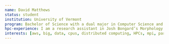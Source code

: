 ```yaml
---
name: David Matthews
status: student
institution: University of Vermont
program: Bachelor of Science with a dual major in Computer Science and Mathematics
hpc-experience: I am a research assistant in Josh Bongard’s Morphology Evolution and Computation Lab at The University of Vermont. I regularly run evolutionary robotics experiments on the Vermont Advanced Computing Core (VACC). When I first started to run these experiments I suspected that the performance of my code was limited because it was a migrated version of a desktop application and could only use cores on one node at a time. This led me to learn how to distribute the physics simulation and robot fitness evaluation across multiple nodes of the cluster using MPI. I wrote a python package which uses mpi4py to do this and I now run these experiments on multiple nodes using more than 70 cores.
interests: [aws, big, data, cpus, distributed computing, HPCs, mpi, parallelism, parallelization, performance, performance tuning, python, scheduling, software, unix environment]
---
```

